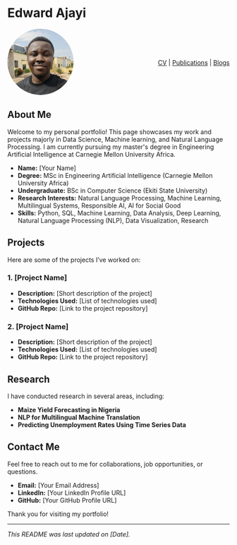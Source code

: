 # <div align="left">Edward Ajayi</div>

<div style="display: flex; align-items: center; justify-content: space-between;">
  <!-- Left: Profile Image -->
  <div>
    <img src="edward.jpg" alt="Your Name" style="border-radius: 50%; width: 150px; height: 150px;">
  </div>

  <!-- Right: Hyperlinks -->
  <div style="text-align: right;">
    <a href="https://your-link-to-cv.com" target="_blank">CV</a> |
    <a href="https://your-link-to-publications.com" target="_blank">Publications</a> |
    <a href="https://your-link-to-blogs.com" target="_blank">Blogs</a>
  </div>
</div>

## About Me

Welcome to my personal portfolio! This page showcases my work and projects majorly in Data Science, Machine learning, and Natural Language Processing. I am currently pursuing my master's degree in Engineering Artificial Intelligence at Carnegie Mellon University Africa.

- **Name:** [Your Name]
- **Degree:** MSc in Engineering Artificial Intelligence (Carnegie Mellon University Africa)
- **Undergraduate:** BSc in Computer Science (Ekiti State University)
- **Research Interests:** Natural Language Processing, Machine Learning, Multilingual Systems, Responsible AI, AI for Social Good
- **Skills:** Python, SQL, Machine Learning, Data Analysis, Deep Learning, Natural Language Processing (NLP), Data Visualization, Research

## Projects

Here are some of the projects I’ve worked on:

### 1. [Project Name]
- **Description:** [Short description of the project]
- **Technologies Used:** [List of technologies used]
- **GitHub Repo:** [Link to the project repository]

### 2. [Project Name]
- **Description:** [Short description of the project]
- **Technologies Used:** [List of technologies used]
- **GitHub Repo:** [Link to the project repository]

## Research

I have conducted research in several areas, including:
- **Maize Yield Forecasting in Nigeria**
- **NLP for Multilingual Machine Translation**
- **Predicting Unemployment Rates Using Time Series Data**

## Contact Me

Feel free to reach out to me for collaborations, job opportunities, or questions.

- **Email:** [Your Email Address]
- **LinkedIn:** [Your LinkedIn Profile URL]
- **GitHub:** [Your GitHub Profile URL]

Thank you for visiting my portfolio!

---

*This README was last updated on [Date].*
